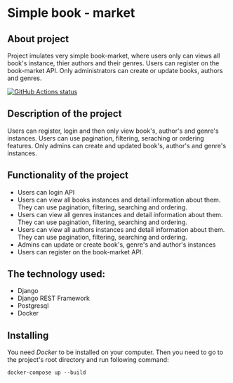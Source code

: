 # Simple book - market

## About project
Project imulates very simple book-market, where users only can views all book's instance, thier authors and their genres. Users can register on the book-market API. Only administrators can create or update books, authors and genres.

<a href="https://github.com/actions/create-release"><img alt="GitHub Actions status" src="https://github.com/actions/create-release/workflows/Tests/badge.svg"></a>

## Description of the project
Users can register, login and then only view book's, author's and genre's instances. Users can use pagination, filtering, seraching or ordering features. Only admins can create and updated book's, author's and genre's instances.

## Functionality of the project
* Users can login API
* Users can view all books instances and detail information about them. They can use pagination, filtering, searching and ordering.
* Users can view all genres instances and detail information about them. They can use pagination, filtering, searching and ordering.
* Users can view all authors instances and detail information about them. They can use pagination, filtering, searching and ordering.
* Admins can update or create book's, genre's and author's instances
* Users can register on the book-market API.

## The technology used:
* Django
* Django REST Framework
* Postgresql
* Docker

## Installing
You need _Docker_ to be installed on your computer. Then you need to go to the project's root directory and run following command:

`docker-compose up --build`
